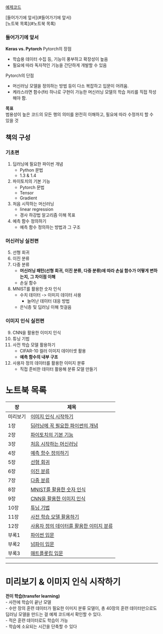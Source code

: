 [예제코드](https://github.com/wikibook/pytorchdl2)


[들어가기에 앞서](#들어가기에 앞서)  
[노트북 목록](#노트북 목록)

### 들어가기에 앞서
**Keras vs. Pytorch**
Pytorch의 장점
- 학습용 데이터 수집 등, 기능이 풍부하고 확장성이 높음
- 필요에 따라 독자적인 기능을 간단하게 개발할 수 있음

Pytorch의 단점
- 머신러닝 모델을 정의하는 방법 등이 다소 복잡하고 입문이 어려움.
- 케라스라면 함수(fit) 하나로 구현이 가능한 머신러닝 모델의 학습 처리를 직접 작성해야 함.

**목표**  
범용성이 높은 코드의 모든 행의 의미를 완전히 이해하고, 필요에 따라 수정까지 할 수 있을 것

## 책의 구성
### 기초편
1. 딥러닝에 필요한 파이썬 개념
    - Python 문법
    - 1.3 & 1.4
2. 파이토치의 기본 기능
    - Pytorch 문법
    - Tensor
    - Gradient
3. 처음 시작하는 머신러닝
    - linear regression
    - 경사 하강법 알고리즘 이해 목표
4. 예측 함수 정의하기
    - 예측 함수 정의하는 방법과 그 구조

### 머신러닝 실전편
5. 선형 회귀
6. 이진 분류
7. 다중 분류
    - **머신러닝 패턴(선형 회귀, 이진 분류, 다중 분류)에 따라 손실 함수가 어떻게 변하는지, 그 차이점 이해**
    - 손실 함수
8. MNIST를 활용한 숫자 인식
    - 수치 데이터 -> 이미지 데이터 사용
        - 늘어난 데이터 대응 방법
    - 은닉층 및 딥러닝 이해 첫걸음

### 이미지 인식 실전편
9. CNN을 활용한 이미지 인식
10. 튜닝 기법
11. 사전 학습 모델 활용하기
    - CIFAR-10 컬러 이미지 데이터셋 활용
    - **예측 함수의 내부 구조**
12. 사용자 정의 데이터를 활용한 이미지 분류
    - 직접 준비한 데이터 활용해 분류 모델 만들기
# 노트북 목록

|장|제목|
|---|---|
|미리보기|[이미지 인식 시작하기](https://colab.research.google.com/github/wikibook/pytorchdl2/blob/master/notebooks/ch00_intro.ipynb)|
|1장|[딥러닝에 꼭 필요한 파이썬의 개념](https://colab.research.google.com/github/wikibook/pytorchdl2/blob/master/notebooks/ch01_python.ipynb)|
|2장|[파이토치의 기본 기능](https://colab.research.google.com/github/wikibook/pytorchdl2/blob/master/notebooks/ch02_pytorch.ipynb)|
|3장|[처음 시작하는 머신러닝](https://colab.research.google.com/github/wikibook/pytorchdl2/blob/master/notebooks/ch03_first_ml.ipynb)|
|4장|[예측 함수 정의하기](https://colab.research.google.com/github/wikibook/pytorchdl2/blob/master/notebooks/ch04_model_dev.ipynb)|
|5장|[선형 회귀](https://colab.research.google.com/github/wikibook/pytorchdl2/blob/master/notebooks/ch05_regression.ipynb)|
|6장|[이진 분류](https://colab.research.google.com/github/wikibook/pytorchdl2/blob/master/notebooks/ch06_bi_classifier.ipynb)|
|7장|[다중 분류](https://colab.research.google.com/github/wikibook/pytorchdl2/blob/master/notebooks/ch07_multi_classifier.ipynb)|
|8장|[MNIST를 활용한 숫자 인식](https://colab.research.google.com/github/wikibook/pytorchdl2/blob/master/notebooks/ch08_dl.ipynb)|
|9장|[CNN을 활용한 이미지 인식](https://colab.research.google.com/github/wikibook/pytorchdl2/blob/master/notebooks/ch09_cnn.ipynb)|
|10장|[튜닝 기법](https://colab.research.google.com/github/wikibook/pytorchdl2/blob/master/notebooks/ch10_dl_tuning.ipynb)|
|11장|[사전 학습 모델 활용하기](https://colab.research.google.com/github/wikibook/pytorchdl2/blob/master/notebooks/ch11_tr_learning.ipynb)|
|12장|[사용자 정의 데이터를 활용한 이미지 분류](https://colab.research.google.com/github/wikibook/pytorchdl2/blob/master/notebooks/ch12_custom_dl.ipynb)|
|부록1|[파이썬 입문](https://colab.research.google.com/github/wikibook/pytorchdl2/blob/master/notebooks/l01_python.ipynb)|
|부록2|[넘파이 입문](https://colab.research.google.com/github/wikibook/pytorchdl2/blob/master/notebooks/l02_numpy.ipynb)|
|부록3|[매트플롯립 입문](https://colab.research.google.com/github/wikibook/pytorchdl2/blob/master/notebooks/l03_matplotlib.ipynb)|

---


# 미리보기 & 이미지 인식 시작하기
**전이 학습(transfer learning)**  
    - 사전에 학습이 끝난 모델  
    - 수만 장의 훈련 데이터가 필요한 이미지 분류 모델이, 총 40장의 훈련 데이터만으로도 딥러닝 모델을 만드는 걸 예제 코드에서 확인할 수 있다.  
    - 적은 훈련 데이터로도 학습이 가능  
    - 학습에 소요되는 시간을 단축할 수 있다
